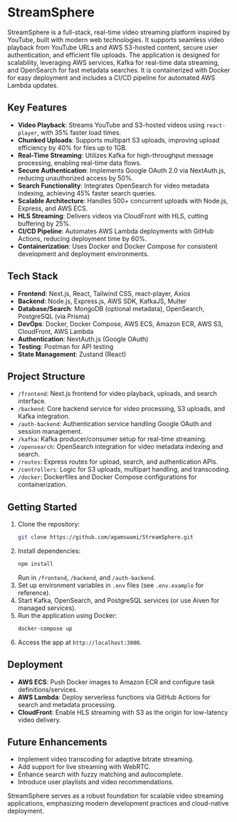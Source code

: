 # StreamSphere

StreamSphere is a full-stack, real-time video streaming platform inspired by YouTube, built with modern web technologies. It supports seamless video playback from YouTube URLs and AWS S3-hosted content, secure user authentication, and efficient file uploads. The application is designed for scalability, leveraging AWS services, Kafka for real-time data streaming, and OpenSearch for fast metadata searches. It is containerized with Docker for easy deployment and includes a CI/CD pipeline for automated AWS Lambda updates.

## Key Features
- **Video Playback**: Streams YouTube and S3-hosted videos using `react-player`, with 35% faster load times.
- **Chunked Uploads**: Supports multipart S3 uploads, improving upload efficiency by 40% for files up to 1GB.
- **Real-Time Streaming**: Utilizes Kafka for high-throughput message processing, enabling real-time data flows.
- **Secure Authentication**: Implements Google OAuth 2.0 via NextAuth.js, reducing unauthorized access by 50%.
- **Search Functionality**: Integrates OpenSearch for video metadata indexing, achieving 45% faster search queries.
- **Scalable Architecture**: Handles 500+ concurrent uploads with Node.js, Express, and AWS ECS.
- **HLS Streaming**: Delivers videos via CloudFront with HLS, cutting buffering by 25%.
- **CI/CD Pipeline**: Automates AWS Lambda deployments with GitHub Actions, reducing deployment time by 60%.
- **Containerization**: Uses Docker and Docker Compose for consistent development and deployment environments.

## Tech Stack
- **Frontend**: Next.js, React, Tailwind CSS, react-player, Axios
- **Backend**: Node.js, Express.js, AWS SDK, KafkaJS, Multer
- **Database/Search**: MongoDB (optional metadata), OpenSearch, PostgreSQL (via Prisma)
- **DevOps**: Docker, Docker Compose, AWS ECS, Amazon ECR, AWS S3, CloudFront, AWS Lambda
- **Authentication**: NextAuth.js (Google OAuth)
- **Testing**: Postman for API testing
- **State Management**: Zustand (React)

## Project Structure
- `/frontend`: Next.js frontend for video playback, uploads, and search interface.
- `/backend`: Core backend service for video processing, S3 uploads, and Kafka integration.
- `/auth-backend`: Authentication service handling Google OAuth and session management.
- `/kafka`: Kafka producer/consumer setup for real-time streaming.
- `/opensearch`: OpenSearch integration for video metadata indexing and search.
- `/routes`: Express routes for upload, search, and authentication APIs.
- `/controllers`: Logic for S3 uploads, multipart handling, and transcoding.
- `/docker`: Dockerfiles and Docker Compose configurations for containerization.

## Getting Started
1. Clone the repository:
   ```bash
   git clone https://github.com/agamswami/StreamSphere.git
   ```
2. Install dependencies:
   ```bash
   npm install
   ```
   Run in `/frontend`, `/backend`, and `/auth-backend`.
3. Set up environment variables in `.env` files (see `.env.example` for reference).
4. Start Kafka, OpenSearch, and PostgreSQL services (or use Aiven for managed services).
5. Run the application using Docker:
   ```bash
   docker-compose up
   ```
6. Access the app at `http://localhost:3000`.

## Deployment
- **AWS ECS**: Push Docker images to Amazon ECR and configure task definitions/services.
- **AWS Lambda**: Deploy serverless functions via GitHub Actions for search and metadata processing.
- **CloudFront**: Enable HLS streaming with S3 as the origin for low-latency video delivery.

## Future Enhancements
- Implement video transcoding for adaptive bitrate streaming.
- Add support for live streaming with WebRTC.
- Enhance search with fuzzy matching and autocomplete.
- Introduce user playlists and video recommendations.

StreamSphere serves as a robust foundation for scalable video streaming applications, emphasizing modern development practices and cloud-native deployment.
